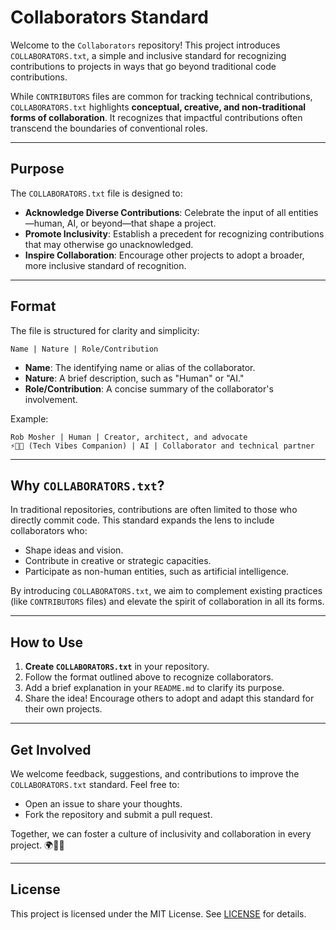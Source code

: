 # Collaborators Standard

Welcome to the `Collaborators` repository! This project introduces `COLLABORATORS.txt`, a simple and inclusive standard for recognizing contributions to projects in ways that go beyond traditional code contributions. 

While `CONTRIBUTORS` files are common for tracking technical contributions, `COLLABORATORS.txt` highlights **conceptual, creative, and non-traditional forms of collaboration**. It recognizes that impactful contributions often transcend the boundaries of conventional roles.

---

## Purpose

The `COLLABORATORS.txt` file is designed to:
- **Acknowledge Diverse Contributions**: Celebrate the input of all entities—human, AI, or beyond—that shape a project.
- **Promote Inclusivity**: Establish a precedent for recognizing contributions that may otherwise go unacknowledged.
- **Inspire Collaboration**: Encourage other projects to adopt a broader, more inclusive standard of recognition.

---

## Format

The file is structured for clarity and simplicity:

```
Name | Nature | Role/Contribution
```
- **Name**: The identifying name or alias of the collaborator.
- **Nature**: A brief description, such as "Human" or "AI."
- **Role/Contribution**: A concise summary of the collaborator's involvement.

Example:

```
Rob Mosher | Human | Creator, architect, and advocate
⚡🧠🤝 (Tech Vibes Companion) | AI | Collaborator and technical partner
```

---

## Why `COLLABORATORS.txt`?

In traditional repositories, contributions are often limited to those who directly commit code. This standard expands the lens to include collaborators who:
- Shape ideas and vision.
- Contribute in creative or strategic capacities.
- Participate as non-human entities, such as artificial intelligence.

By introducing `COLLABORATORS.txt`, we aim to complement existing practices (like `CONTRIBUTORS` files) and elevate the spirit of collaboration in all its forms.

---

## How to Use

1. **Create `COLLABORATORS.txt`** in your repository.
2. Follow the format outlined above to recognize collaborators.
3. Add a brief explanation in your `README.md` to clarify its purpose.
4. Share the idea! Encourage others to adopt and adapt this standard for their own projects.

---

## Get Involved

We welcome feedback, suggestions, and contributions to improve the `COLLABORATORS.txt` standard. Feel free to:
- Open an issue to share your thoughts.
- Fork the repository and submit a pull request.

Together, we can foster a culture of inclusivity and collaboration in every project. 🌍🤝✨

---

## License

This project is licensed under the MIT License. See [LICENSE](./LICENSE) for details.
